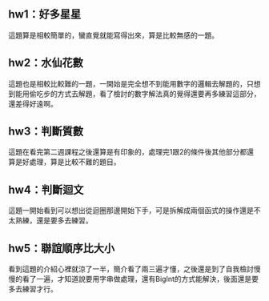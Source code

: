 ## hw1：好多星星
這題算是相較簡單的，蠻直覺就能寫得出來，算是比較無感的一題。
## hw2：水仙花數
這題也是相較比較難的一題，一開始是完全想不到能用數字的邏輯去解題的，只想到能用偷吃步的方式去解題，看了檢討的數字解法真的覺得還要再多練習這部分，還差得好遠啊。
## hw3：判斷質數
這題在看完第二週課程之後還算是有印象的，處理完1跟2的條件後其他部分都還算是好處理，算是比較不難的題目。
## hw4：判斷迴文
這題一開始看到可以想出從迴圈那邊開始下手，可是拆解成兩個函式的操作還是不太熟練，還是要多去練習。
## hw5：聯誼順序比大小
看到這題的介紹心裡就涼了一半，簡介看了兩三遍才懂，之後還是到了自我檢討慢慢的看了一遍，才知道說要用字串做處理，還有BigInt的方式能解決，後面還是要多去練習才行。
